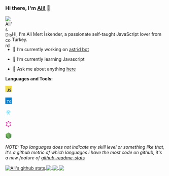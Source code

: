 ### Hi there, I'm [Ali!](https://ali881mc.github.io) 👋











<a href="https://discord.gg/VK4k3Br">

  <img align="left" alt="Ali's Discord" width="21px" src="https://raw.githubusercontent.com/anuraghazra/anuraghazra/master/assets/discord-round.svg" />

</a>

<br />

<br />

Hi, I'm Ali Mert İskender, a passionate self-taught JavaScript lover from Turkey.

- 🔭 I’m currently working on [astrid bot](https://github.com/ali881mc/astrid-bot)

- 🌱 I’m currently learning Javascript



- 💬 Ask me about anything [here](https://github.com/ali881mc/ali881mc/issues)

**Languages and Tools:**  

<code><img height="20" src="https://raw.githubusercontent.com/github/explore/80688e429a7d4ef2fca1e82350fe8e3517d3494d/topics/javascript/javascript.png"></code>

<code><img height="20" src="https://raw.githubusercontent.com/github/explore/80688e429a7d4ef2fca1e82350fe8e3517d3494d/topics/typescript/typescript.png"></code>

<code><img height="20" src="https://raw.githubusercontent.com/github/explore/80688e429a7d4ef2fca1e82350fe8e3517d3494d/topics/react/react.png"></code>

<code><img height="20" src="https://raw.githubusercontent.com/github/explore/5c058a388828bb5fde0bcafd4bc867b5bb3f26f3/topics/graphql/graphql.png"></code>

<code><img height="20" src="https://raw.githubusercontent.com/github/explore/80688e429a7d4ef2fca1e82350fe8e3517d3494d/topics/nodejs/nodejs.png"></code>    

<!--- 

  if you have forked this to use on your profile, 

  Change the `github-readme-stats.anuraghazra1.vercel.app` to `github-readme-stats.vercel.app` 

--->

<!-- Change the `github-readme-stats.anuraghazra1.vercel.app` to `github-readme-stats.vercel.app`  -->

*NOTE: Top languages does not indicate my skill level or something like that, it's a github metric of which languages i have the most code on github, it's a new feature of [github-readme-stats](https://github.com/ali881mc/github-readme-stats)*

<a href="https://github.com/anuraghazra/github-readme-stats">

  <img align="center" src="https://github-readme-stats.vercel.app/api?username=ali881mc&show_icons=true&include_all_commits=true&theme=material-palenight" alt="Ali's github stats" />

</a>

<a href="https://github.com/ali881mc/github-readme-stats">

  <!-- Change the `github-readme-stats.anuraghazra1.vercel.app` to `github-readme-stats.vercel.app`  -->

  <img align="center" src="https://github-readme-stats.vercel.app/api/top-langs/?username=ali881mc&layout=compact&theme=material-palenight" />

</a>

<a href="https://github.com/ali881mc/github-readme-stats">

  <!-- Change the `github-readme-stats.anuraghazra1.vercel.app` to `github-readme-stats.vercel.app`  -->

  <img align="center" src="https://github-readme-stats.vercel.app/api/pin/?username=ali881mc&repo=astrid-bot&theme=material-palenight" />

</a>    

<a href="https://github.com/ali881mc/ali881mc.github.io">

  <!-- Change the `github-readme-stats.anuraghazra1.vercel.app` to `github-readme-stats.vercel.app`  -->

  <img align="center" src="https://github-readme-stats.vercel.app/api/pin/?username=ali881mc&repo=triads-moderation.github.io&theme=material-palenight" />

</a>
